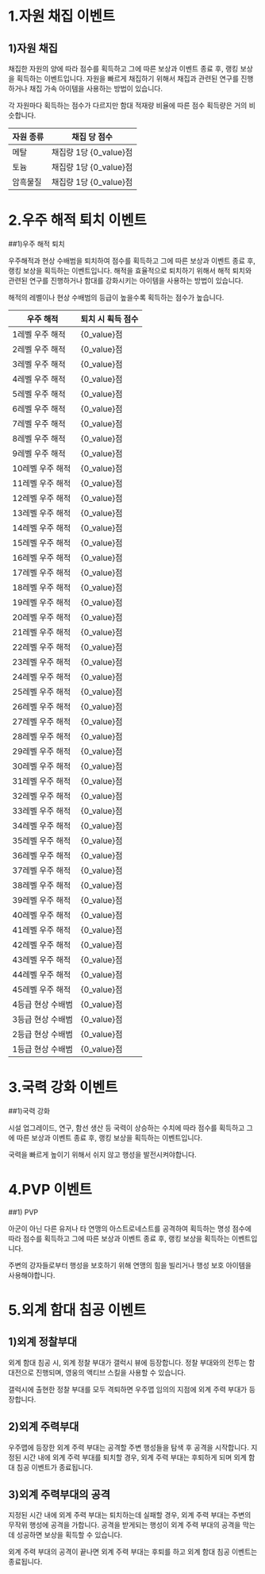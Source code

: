 # 1.자원 채집 이벤트

## 1)자원 채집

채집한 자원의 양에 따라 점수를 획득하고 그에 따른 보상과 이벤트 종료 후, 랭킹 보상을 획득하는 이벤트입니다. 자원을 빠르게 채집하기 위해서 채집과 관련된 연구를 진행하거나 채집 가속 아이템을 사용하는 방법이 있습니다.

각 자원마다 획득하는 점수가 다르지만 함대 적재량 비율에 따른 점수 획득량은 거의 비슷합니다.

| 자원 종류 | 채집 당 점수           |
| --------- | ---------------------- |
| 메탈      | 채집량 1당 {0_value}점 |
| 토늄      | 채집량 1당 {0_value}점 |
| 암흑물질  | 채집량 1당 {0_value}점 |



# 2.우주 해적 퇴치 이벤트

##1)우주 해적 퇴치

우주해적과 현상 수배범을 퇴치하여 점수를 획득하고 그에 따른 보상과 이벤트 종료 후, 랭킹 보상을 획득하는 이벤트입니다. 해적을 효율적으로 퇴치하기 위해서 해적 퇴치와 관련된 연구를 진행하거나 함대를 강화시키는 아이템을 사용하는 방법이 있습니다.

해적의 레벨이나 현상 수배범의 등급이 높을수록 획득하는 점수가 높습니다.

| 우주 해적         | 퇴치 시 획득 점수 |
| ----------------- | ----------------- |
| 1레벨 우주 해적   | {0_value}점       |
| 2레벨 우주 해적   | {0_value}점       |
| 3레벨 우주 해적   | {0_value}점       |
| 4레벨 우주 해적   | {0_value}점       |
| 5레벨 우주 해적   | {0_value}점       |
| 6레벨 우주 해적   | {0_value}점       |
| 7레벨 우주 해적   | {0_value}점       |
| 8레벨 우주 해적   | {0_value}점       |
| 9레벨 우주 해적   | {0_value}점       |
| 10레벨 우주 해적  | {0_value}점       |
| 11레벨 우주 해적  | {0_value}점       |
| 12레벨 우주 해적  | {0_value}점       |
| 13레벨 우주 해적  | {0_value}점       |
| 14레벨 우주 해적  | {0_value}점       |
| 15레벨 우주 해적  | {0_value}점       |
| 16레벨 우주 해적  | {0_value}점       |
| 17레벨 우주 해적  | {0_value}점       |
| 18레벨 우주 해적  | {0_value}점       |
| 19레벨 우주 해적  | {0_value}점       |
| 20레벨 우주 해적  | {0_value}점       |
| 21레벨 우주 해적  | {0_value}점       |
| 22레벨 우주 해적  | {0_value}점       |
| 23레벨 우주 해적  | {0_value}점       |
| 24레벨 우주 해적  | {0_value}점       |
| 25레벨 우주 해적  | {0_value}점       |
| 26레벨 우주 해적  | {0_value}점       |
| 27레벨 우주 해적  | {0_value}점       |
| 28레벨 우주 해적  | {0_value}점       |
| 29레벨 우주 해적  | {0_value}점       |
| 30레벨 우주 해적  | {0_value}점       |
| 31레벨 우주 해적  | {0_value}점       |
| 32레벨 우주 해적  | {0_value}점       |
| 33레벨 우주 해적  | {0_value}점       |
| 34레벨 우주 해적  | {0_value}점       |
| 35레벨 우주 해적  | {0_value}점       |
| 36레벨 우주 해적  | {0_value}점       |
| 37레벨 우주 해적  | {0_value}점       |
| 38레벨 우주 해적  | {0_value}점       |
| 39레벨 우주 해적  | {0_value}점       |
| 40레벨 우주 해적  | {0_value}점       |
| 41레벨 우주 해적  | {0_value}점       |
| 42레벨 우주 해적  | {0_value}점       |
| 43레벨 우주 해적  | {0_value}점       |
| 44레벨 우주 해적  | {0_value}점       |
| 45레벨 우주 해적  | {0_value}점       |
| 4등급 현상 수배범 | {0_value}점       |
| 3등급 현상 수배범 | {0_value}점       |
| 2등급 현상 수배범 | {0_value}점       |
| 1등급 현상 수배범 | {0_value}점       |



# 3.국력 강화 이벤트

##1)국력 강화

시설 업그레이드, 연구, 함선 생산 등 국력이 상승하는 수치에 따라 점수를 획득하고 그에 따른 보상과 이벤트 종료 후, 랭킹 보상을 획득하는 이벤트입니다.

국력을 빠르게 높이기 위해서 쉬지 않고 행성을 발전시켜야합니다.



# 4.PVP 이벤트

##1) PVP

아군이 아닌 다른 유저나 타 연맹의 아스트로네스트를 공격하여 획득하는 명성 점수에 따라 점수를 획득하고 그에 따른 보상과 이벤트 종료 후, 랭킹 보상을 획득하는 이벤트입니다.

주변의 강자들로부터 행성을 보호하기 위해 연맹의 힘을 빌리거나 행성 보호 아이템을 사용해야합니다.



# 5.외계 함대 침공 이벤트

## 1)외계 정찰부대

외계 함대 침공 시, 외계 정찰 부대가 갤럭시 뷰에 등장합니다. 정찰 부대와의 전투는 함대전으로 진행되며, 영웅의 액티브 스킬을 사용할 수 있습니다.

갤럭시에 출현한 정찰 부대를 모두 격퇴하면 우주맵 임의의 지점에 외계 주력 부대가 등장합니다.



## 2)외계 주력부대

우주맵에 등장한 외계 주력 부대는 공격할 주변 행성들을 탐색 후 공격을 시작합니다. 지정된 시간 내에 외계 주력 부대를 퇴치할 경우, 외계 주력 부대는 후퇴하게 되며 외계 함대 침공 이벤트가 종료됩니다.



## 3)외계 주력부대의 공격

지정된 시간 내에 외계 주력 부대는 퇴치하는데 실패할 경우, 외계 주력 부대는 주변의 무작위 행성에 공격을 가합니다. 공격을 받게되는 행성이 외계 주력 부대의 공격을 막는데 성공하면 보상을 획득할 수 있습니다.

외계 주력 부대의 공격이 끝나면 외계 주력 부대는 후퇴를 하고 외계 함대 침공 이벤트는 종료됩니다.